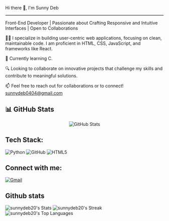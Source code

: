 Hi there 👋, I'm Sunny Deb 
<hr style="border:1px solid #ccc">

Front-End Developer | Passionate about Crafting Responsive and Intuitive Interfaces | Open to Collaborations

👨‍💻 I specialize in building user-centric web applications, focusing on clean, maintainable code. I am proficient in HTML, CSS, JavaScript, and frameworks like React.

🌱 Currently learning C.

🔍 Looking to collaborate on innovative projects that challenge my skills and contribute to meaningful solutions.

📫 Feel free to reach out for collaborations or to connect!
sunnydeb0404@gmail.com



## 📊 GitHub Stats
<p align="center">
  <img src="https://github-profile-trophy.vercel.app/?username=sunnydeb20&theme=light" alt="GitHub Stats" />
</p>

## Tech Stack:
<p align="left">
  <img src="https://img.shields.io/badge/Python-3776AB?style=flat&logo=python&logoColor=white" alt="Python"/>
  <img src="https://img.shields.io/badge/GitHub-181717?style=flat&logo=github&logoColor=white" alt="GitHub"/>
  <img src="https://img.shields.io/badge/HTML5-E34F26?style=flat&logo=html5&logoColor=white" alt="HTML5"/>

## Connect with me:
<p align="left">
 

  <a href="mailto:your-email@gmail.com" target="_blank"><img src="https://img.shields.io/badge/Gmail-D14836?style=flat&logo=gmail&logoColor=white" alt="Gmail"/></a>
  

## Github stats 

![sunnydeb20's Stats](https://github-readme-stats.vercel.app/api?username=sunnydeb20&theme=vue-dark&show_icons=true&hide_border=true&count_private=true)
![sunnydeb20's Streak](https://github-readme-streak-stats.herokuapp.com/?user=sunnydeb20&theme=vue-dark&hide_border=true)
![sunnydeb20's Top Languages](https://github-readme-stats.vercel.app/api/top-langs/?username=sunnydeb20&theme=vue-dark&show_icons=true&hide_border=true&layout=compact)
